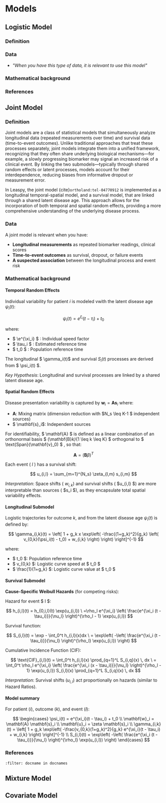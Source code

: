 # Models

## Logistic Model
### Definition
### Data
   - *"When you have this type of data, it is relevant to use this model"*
### Mathematical background
### References

## Joint Model

### Definition

Joint models are a class of statistical models that simultaneously analyze longitudinal data (repeated measurements over time) and survival data (time-to-event outcomes). Unlike traditional approaches that treat these processes separately, joint models integrate them into a unified framework, recognizing that they often share underlying biological mechanisms—for example, a slowly progressing biomarker may signal an increased risk of a clinical event. By linking the two submodels—typically through shared random effects or latent processes, models account for their interdependence, reducing biases from informative dropout or measurement error.

In Leaspy, the joint model {cite}`ortholand:tel-04770912` is implemented as a longitudinal temporal-spatial model, and a survival model, that are linked through a shared latent disease age. This approach allows for the incorporation of both temporal and spatial random effects, providing a more comprehensive understanding of the underlying disease process.


### Data
A joint model is relevant when you have:
- **Longitudinal measurements** as repeated biomarker readings, clinical scores
- **Time-to-event outcomes** as survival, dropout, or failure events
- **A suspected association** between the longitudinal process and event risk
  
### Mathematical background

#### Temporal Random Effects
Individual variability for patient $i$ is modeled vwith the latent disease age $\psi_i(t)$:  

$$
\psi_i(t) = e^{\xi_i}(t - \tau_i) + t_0
$$

where:
- $ \e^{\xi_i} $ : Individual speed factor
- $ \tau_i $ : Estimated reference time
- $ t_0 $ : Population reference time

The longitudinal $ \gamma_i(t)$ and survival $S_i(t)$ processes are derived from $ \psi_i(t) $.  

*Key Hypothesis*: Longitudinal and survival processes are linked by a shared latent disease age.

#### Spatial Random Effects
Disease presentation variability is captured by $\mathbf{w}_i = \mathbf{A} \mathbf{s}_i$ where:  
- $\mathbf{A}$: Mixing matrix (dimension reduction with $N_s \leq K-1 $ independent sources)  
- $ \mathbf{s}_i$: Independent sources  

For identifiability, $ \mathbf{A} $ is defined as a linear combination of an orthonormal basis $ (\mathbf{B}_k)_{1 \leq k \leq K} $ orthogonal to $ \text{Span}(\mathbf{v}_0) $ , so that:

$$
\mathbf{A} = (\mathbf{B}\beta)^T
$$

Each event ( $l$ ) has a survival shift:

$$
u_{i,l} = \sum_{m=1}^{N_s} \zeta_{l,m} s_{i,m}
$$

*Interpretation*: Space shifts ( $w_{i,k}$) and survival shifts ( $u_{i,l} $) are more interpretable than sources ( $s_i $), as they encapsulate total spatial variability effects.

#### Longitudinal Submodel

Logistic trajectories for outcome $k$, and from the latent disease age $\psi_i(t)$ is defined by:

$$
\gamma_{i,k}(t) = \left[ 1 + g_k x \exp\left( -\frac{(1+g_k)^2}{g_k} \left( v_{0,k}(\psi_i(t) - t_0) + w_{i,k} \right) \right) \right]^{-1}
$$

where:  
- $ t_0 $: Population reference time
- $ v_{0,k} $: Logistic curve speed at $ t_0 $
- $ \frac{1}{1+g_k} $: Logistic curve value at $ t_0 $

#### Survival Submodel
**Cause-Specific Weibull Hazards** (for competing risks):

Hazard for event $ l $:  

$$
h_{i,l}(t) = h_{0,i,l}(t) \exp(u_{i,l}) \
=\rho_l e^{\xi_i} \left( \frac{e^{\xi_i (t - \tau_i)}}{\nu_l} \right)^{\rho_l - 1} \exp(u_{i,l})
$$

Survival function: 

$$
S_{i,l}(t) = \exp - \int_0^t h_{i,l}(x)dx \
= \exp\left( -\left( \frac{e^{\xi_i (t - \tau_i)}}{\nu_l} \right)^{\rho_l} \exp(u_{i,l}) \right)
$$

Cumulative Incidence Function (CIF):

$$
\text{CIF}_{i,l}(t) = \int_0^t h_{i,l}(x) \prod_{q=1}^L S_{i,q}(x) \, dx \
= \int_0^t \rho_l e^{\xi_i} \left( \frac{e^{\xi_i (x - \tau_i)}}{\nu_l} \right)^{\rho_l - 1} \exp(u_{i,l}) S_{i,l}(x) \prod_{q=1}^L S_{i,q}(x) \, dx
$$

*Interpretation*: Survival shifts $(u_{i,l})$ act proportionally on hazards (similar to Hazard Ratios).  

#### Model summary
For patient $( i )$, outcome $( k )$, and event $( l )$:

$$
\begin{cases}
\psi_i(t) = e^{\xi_i}(t - \tau_i) + t_0 \\
\mathbf{w}_i = \mathbf{A} \mathbf{s}_i \\
\mathbf{u}_i = \zeta \mathbf{s}_i \\
\gamma_{i,k}(t) = \left[ 1 + g_k \exp\left( -\frac{v_{0,k}(1+g_k)^2}{g_k} e^{\xi_i}(t - \tau_i) + w_{i,k} \right) \right]^{-1} \\
S_{i,l}(t) = \exp\left( -\left( \frac{e^{\xi_i (t - \tau_i)}}{\nu_l} \right)^{\rho_l} \exp(u_{i,l}) \right)
\end{cases}
$$


### References

```{bibliography}
:filter: docname in docnames
```


## Mixture Model
## Covariate Model

